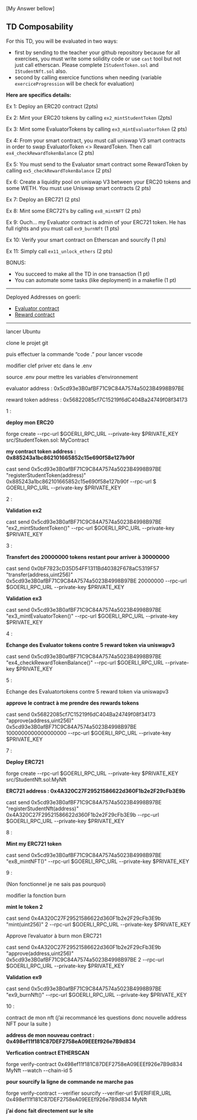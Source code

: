 [My Answer bellow]
## TD Composability

For this TD, you will be evaluated in two ways:
- first by sending to the teacher your github repository because for all exercises, you must write some solidity code or use `cast` tool but not just call etherscan. Please complete `IStudentToken.sol` and `IStudentNft.sol` also.
- second by calling exercice functions when needing (variable `exerciceProgression` will be check for evaluation)


**Here are specifics details:**

Ex 1: Deploy an ERC20 contract (2pts)

Ex 2: Mint your ERC20 tokens by calling `ex2_mintStudentToken` (2pts)

Ex 3: Mint some EvaluatorTokens by calling `ex3_mintEvaluatorToken` (2 pts)

Ex 4: From your smart contract, you must call uniswap V3 smart contracts in order to swap EvaluatorToken <> RewardToken. Then call `ex4_checkRewardTokenBalance`  (2 pts)

Ex 5: You must send to the Evaluator smart contract some RewardToken by calling `ex5_checkRewardTokenBalance` (2 pts)

Ex 6: Create a liquidity pool on uniswap V3 between your ERC20 tokens and some WETH. You must use Uniswap smart contracts (2 pts)

Ex 7: Deploy an ERC721 (2 pts)

Ex 8: Mint some ERC721's by calling `ex8_mintNFT` (2 pts)

Ex 9: Ouch... my Evaluator contract is admin of your ERC721 token. He has full rights and you must call `ex9_burnNft` (1 pts)

Ex 10: Verify your smart contract on Etherscan and sourcify (1 pts)

Ex 11: Simply call `ex11_unlock_ethers` (2 pts)

BONUS:
- You succeed to make all the TD in one transaction (1 pt)
- You can automate some tasks (like deployment) in a makefile (1 pt)


-----------------------------------------
Deployed Addresses on goerli:
- [Evaluator contract](https://goerli.etherscan.io/address/0x5cd93e3B0afBF71C9C84A7574a5023B4998B97BE)
- [Reward contract](https://goerli.etherscan.io/address/0x56822085cf7C15219f6dC404Ba24749f08f34173)

-----------------------------------------
lancer Ubuntu 

clone le projet git

puis effectuer la commande “code .” pour lancer vscode

modifier clef priver etc dans le .env 

source .env pour mettre les variables d’environnement 

evaluator address : 0x5cd93e3B0afBF71C9C84A7574a5023B4998B97BE 

reward token address : 0x56822085cf7C15219f6dC404Ba24749f08f34173 

1 :

**deploy mon ERC20**

forge create --rpc-url $GOERLI_RPC_URL --private-key $PRIVATE_KEY src/StudentToken.sol:
MyContract

**my contract token address : 0x885243a1bc862101665852c15e690f58e127b90f** 

cast send 0x5cd93e3B0afBF71C9C84A7574a5023B4998B97BE "registerStudentToken(address)" 0x885243a1bc862101665852c15e690f58e127b90f --rpc-url $
GOERLI_RPC_URL --private-key $PRIVATE_KEY

2 :

**Validation ex2**

cast send 0x5cd93e3B0afBF71C9C84A7574a5023B4998B97BE "ex2_mintStudentToken()" --rpc-url $GOERLI_RPC_URL --private-key $PRIVATE_KEY

3 :

**Transfert des 20000000 tokens restant pour arriver à 30000000** 

cast send 0x0bF7823cD35D54FF1311Bd40382F678aC5319F57 "transfer(address,uint256)" 0x5cd93e3B0afBF71C9C84A7574a5023B4998B97BE 20000000 --rpc-url $GOERLI_RPC_URL --private-key $PRIVATE_KEY

**Validation ex3**

cast send 0x5cd93e3B0afBF71C9C84A7574a5023B4998B97BE "ex3_mintEvaluatorToken()" --rpc-url $GOERLI_RPC_URL --private-key $PRIVATE_KEY

4 :

**Echange des Evaluator tokens contre 5 reward token via uniswapv3**

cast send 0x5cd93e3B0afBF71C9C84A7574a5023B4998B97BE "ex4_checkRewardTokenBalance()" --rpc-url $GOERLI_RPC_URL --private-key $PRIVATE_KEY

5 :

Echange des Evaluatortokens contre 5 reward token via uniswapv3

**approve le contract à me prendre des rewards tokens**

cast send 0x56822085cf7C15219f6dC404Ba24749f08f34173 "approve(address,uint256)" 0x5cd93e3B0afBF71C9C84A7574a5023B4998B97BE 1000000000000000000 --rpc-url $GOERLI_RPC_URL --private-key $PRIVATE_KEY

7 :

**Deploy ERC721** 

forge create --rpc-url $GOERLI_RPC_URL --private-key $PRIVATE_KEY src/StudentNft.sol:MyNft

**ERC721 address : 0x4A320C27F29521586622d360F1b2e2F29cFb3E9b**

cast send 0x5cd93e3B0afBF71C9C84A7574a5023B4998B97BE "registerStudentNft(address)" 0x4A320C27F29521586622d360F1b2e2F29cFb3E9b --rpc-url $GOERLI_RPC_URL --private-key $PRIVATE_KEY

8 :

**Mint my ERC721 token**

cast send 0x5cd93e3B0afBF71C9C84A7574a5023B4998B97BE "ex8_mintNFT()" --rpc-url $GOERLI_RPC_URL --private-key $PRIVATE_KEY

9 :

(Non fonctionnel je ne sais pas pourquoi)

modifier la fonction burn 

**mint le token 2** 

cast send 0x4A320C27F29521586622d360F1b2e2F29cFb3E9b "mint(uint256)" 2 --rpc-url $GOERLI_RPC_URL --private-key $PRIVATE_KEY

Approve l’evaluator à burn mon ERC721

cast send 0x4A320C27F29521586622d360F1b2e2F29cFb3E9b "approve(address,uint256)" 0x5cd93e3B0afBF71C9C84A7574a5023B4998B97BE 2 --rpc-url $GOERLI_RPC_URL --private-key $PRIVATE_KEY

**Validation ex9**

cast send 0x5cd93e3B0afBF71C9C84A7574a5023B4998B97BE "ex9_burnNft()" --rpc-url $GOERLI_RPC_URL --private-key $PRIVATE_KEY

10 :

contract de mon nft (j’ai recommancé les questions donc nouvelle address NFT pour la suite )

**address de mon nouveau contract : 0x498ef11f181C87DEF2758eA09EEEf926e7B9d834** 

**Verfication contract ETHERSCAN**

forge verify-contract 0x498ef11f181C87DEF2758eA09EEEf926e7B9d834 MyNft --watch --chain-id 5

**pour sourcify la ligne de commande ne marche pas** 

forge verify-contract --verifier sourcify --verifier-url $VERIFIER_URL 0x498ef11f181C87DEF2758eA09EEEf926e7B9d834 MyNft

**j’ai donc fait directement sur le site**
